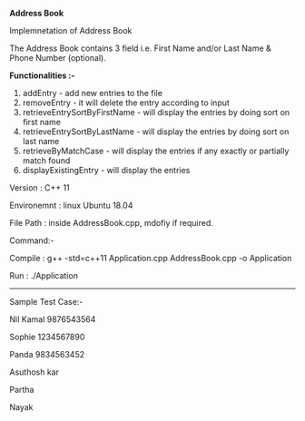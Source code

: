 **Address Book**

Implemnetation of Address Book 

The Address Book contains 3 field i.e. First Name and/or Last Name & Phone Number (optional). 

**Functionalities :-**
1. addEntry - add new entries to the file
2. removeEntry - it will delete the entry according to input 
3. retrieveEntrySortByFirstName - will display the entries by doing sort on first name
4. retrieveEntrySortByLastName - will display the entries by doing sort on last name
5. retrieveByMatchCase - will display the entries if any exactly or partially match found 
6. displayExistingEntry - will display the entries


Version : C++ 11

Environemnt : linux Ubuntu 18.04

File Path : inside AddressBook.cpp, mdofiy if required.

Command:-

Compile : g++ -std=c++11 Application.cpp AddressBook.cpp -o Application

Run : ./Application

--------------------------------------------------------------------------------------------------------------------------------
 
 

Sample Test Case:- 

Nil Kamal 9876543564

Sophie  1234567890

  Panda 9834563452
  
Asuthosh kar  

Partha  

  Nayak

